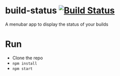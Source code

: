 # build-status [![Build Status](https://travis-ci.org/rscarvalho/build-status.svg?branch=master)](https://travis-ci.org/rscarvalho/build-status)

A menubar app to display the status of your builds

# Run

* Clone the repo
* `npm install`
* `npm start`
